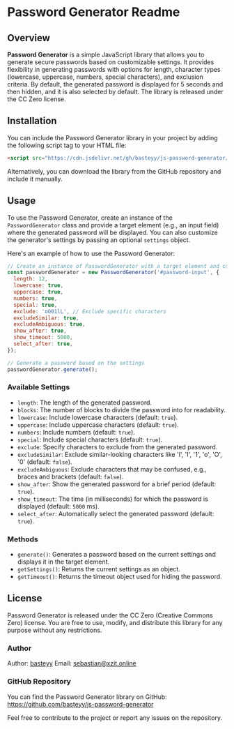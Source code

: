 # Password Generator Readme

## Overview

**Password Generator** is a simple JavaScript library that allows you to generate secure passwords based on customizable settings. It provides flexibility in generating passwords with options for length, character types (lowercase, uppercase, numbers, special characters), and exclusion criteria. By default, the generated password is displayed for 5 seconds and then hidden, and it is also selected by default. The library is released under the CC Zero license.

## Installation

You can include the Password Generator library in your project by adding the following script tag to your HTML file:

```html
<script src="https://cdn.jsdelivr.net/gh/basteyy/js-password-generator/dist/password-generator.min.js"></script>
```

Alternatively, you can download the library from the GitHub repository and include it manually.

## Usage
To use the Password Generator, create an instance of the `PasswordGenerator` class and provide a target element (e.g., an input field) where the generated password will be displayed. You can also customize the generator's settings by passing an optional `settings` object.

Here's an example of how to use the Password Generator:

```javascript
// Create an instance of PasswordGenerator with a target element and custom settings
const passwordGenerator = new PasswordGenerator('#password-input', {
  length: 12,
  lowercase: true,
  uppercase: true,
  numbers: true,
  special: true,
  exclude: 'oO01lL', // Exclude specific characters
  excludeSimilar: true,
  excludeAmbiguous: true,
  show_after: true,
  show_timeout: 5000,
  select_after: true,
});

// Generate a password based on the settings
passwordGenerator.generate();
```

### Available Settings

* `length`: The length of the generated password.
* `blocks`: The number of blocks to divide the password into for readability.
* `lowercase`: Include lowercase characters (default: `true`).
* `uppercase`: Include uppercase characters (default: `true`).
* `numbers`: Include numbers (default: `true`).
* `special`: Include special characters (default: `true`).
* `exclude`: Specify characters to exclude from the generated password.
* `excludeSimilar`: Exclude similar-looking characters like 'l', 'I', '1', 'o', 'O', '0' (default: `false`).
* `excludeAmbiguous`: Exclude characters that may be confused, e.g., braces and brackets (default: `false`).
* `show_after`: Show the generated password for a brief period (default: `true`).
* `show_timeout`: The time (in milliseconds) for which the password is displayed (default: `5000` ms).
* `select_after`: Automatically select the generated password (default: `true`).

### Methods
* `generate()`: Generates a password based on the current settings and displays it in the target element.
* `getSettings()`: Returns the current settings as an object.
* `getTimeout()`: Returns the timeout object used for hiding the password.


## License
Password Generator is released under the CC Zero (Creative Commons Zero) license. You are free to use, modify, and distribute this library for any purpose without any restrictions.

### Author
Author: [basteyy](https://github.com/basteyy)
Email: sebastian@xzit.online

### GitHub Repository

You can find the Password Generator library on GitHub: https://github.com/basteyy/js-password-generator

Feel free to contribute to the project or report any issues on the repository.
